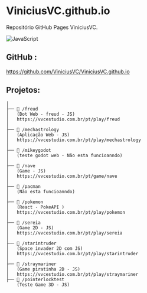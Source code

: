 # ViniciusVC.github.io
Repositório GitHub Pages ViniciusVC.

![JavaScript](https://img.shields.io/badge/JavaScript-F7DF1E?style=for-the-badge&logo=javascript&logoColor=black) 


## GitHub : 

https://github.com/ViniciusVC/ViniciusVC.github.io


## Projetos:
```
│
├── 📂 /freud
│   (Bot Web - freud - JS)
│   https://vvcestudio.com.br/pt/play/freud
│
├── 📂 /mechastrology
│   (Aplicação Web - JS) 
│   https://vvcestudio.com.br/pt/play/mechastrology
│
├── 📂 /mikeygodot
│   (teste godot web - Não esta funcioanndo) 
│
├── 📂 /nave
│   (Game - JS)
│   https://vvcestudio.com.br/pt/game/nave
│
├── 📂 /pacman
│   (Não esta funcioanndo)
│
├── 📂 /pokemon
│   (React - PokeAPI )
│   https://vvcestudio.com.br/pt/play/pokemon
│
├── 📂 /sereia
│   (Game 2D - JS)
│   https://vvcestudio.com.br/pt/play/sereia
│
├── 📂 /starintruder
│   (Space invader 2D com JS)
│   https://vvcestudio.com.br/pt/play/starintruder
│
├── 📂 /straymariner
│   (Game piratinha 2D - JS)
│   https://vvcestudio.com.br/pt/play/straymariner
├── 📂 /pointerlocktest
    (Teste Game 3D - JS)

```
